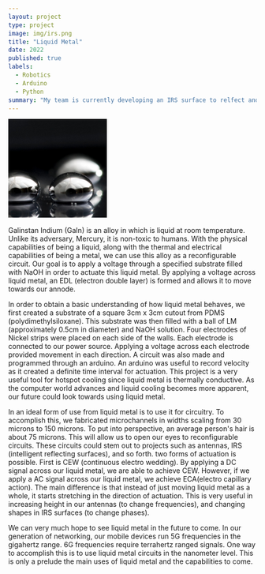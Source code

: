 ```yaml
---
layout: project
type: project
image: img/irs.png
title: "Liquid Metal"
date: 2022
published: true
labels:
  - Robotics
  - Arduino
  - Python
summary: "My team is currently developing an IRS surface to relfect and boost signals in places that are hard to reach."
---
```

<img width="200px" class="rounded float-start pe-4" src="../img/Liquid-Metal-Drops2.jpg">

Galinstan Indium (GaIn) is an alloy in which is liquid at room temperature. Unlike its adversary, Mercury, it is non-toxic to humans. With the physical capabilities of being a liquid, along with the thermal and electrical capabilities of being a metal, we can use this alloy as a reconfigurable circuit. Our goal is to apply a voltage through a specified substrate filled with NaOH in order to actuate this liquid metal. By applying a voltage across liquid metal, an EDL (electron double layer) is formed and allows it to move towards our annode.

In order to obtain a basic understanding of how liquid metal behaves, we first created a substrate of a square 3cm x 3cm cutout from PDMS (polydimethylsiloxane). This substrate was then filled with a ball of LM (approximately 0.5cm in diameter) and NaOH solution. Four electrodes of Nickel strips were placed on each side of the walls. Each electrode is connected to our power source. Applying a voltage across each electrode provided movement in each direction. A circuit was also made and programmed through an arduino. An arduino was useful to record velocity as it created a definite time interval for actuation. This project is a very useful tool for hotspot cooling since liquid metal is thermally conductive. As the computer world advances and liquid cooling becomes more apparent, our future could look towards using liquid metal.

In an ideal form of use from liquid metal is to use it for circuitry. To accomplish this, we fabricated microchannels in widths scaling from 30 microns to 150 microns. To put into perspective, an average person's hair is about 75 microns. This will allow us to open our eyes to reconfigurable circuits. These circuits could stem out to projects such as antennas, IRS (intelligent reflecting surfaces), and so forth. two forms of actuation is possible. First is CEW (continuous electro wedding). By applying a DC signal across our liquid metal, we are able to achieve CEW. However, if we apply a AC signal across our liquid metal, we achieve ECA(electro capillary action). The main difference is that instead of just moving liquid metal as a whole, it starts stretching in the direction of actuation. This is very useful in increasing height in our antennas (to change frequencies), and changing shapes in IRS surfaces (to change phases).

We can very much hope to see liquid metal in the future to come. In our generation of networking, our mobile devices run 5G frequencies in the gigahertz range. 6G frequencies require terrahertz ranged signals. One way to accomplish this is to use liquid metal circuits in the nanometer level. This is only a prelude the main uses of liquid metal and the capabilities to come.
